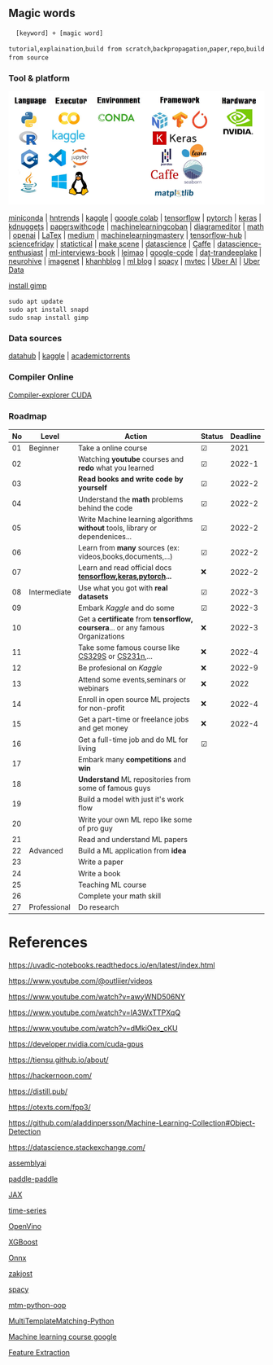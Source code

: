 ## Magic words
    
      [keyword] + [magic word]
      
`tutorial`,`explaination`,`build from scratch`,`backpropagation`,`paper`,`repo`,`build from source`

### Tool & platform

![banner](/picture/banner.PNG)

[miniconda](https://repo.anaconda.com/miniconda/) | [hntrends](https://www.hntrends.com) | [kaggle](https://www.kaggle.com/) | [google colab](https://colab.research.google.com/?utm_source=scs-index&hl=en) | [tensorflow](https://www.tensorflow.org/api_docs/python/tf) | [pytorch](https://pytorch.org/) | [keras](https://keras.io/guides/) | [kdnuggets](https://www.kdnuggets.com/) | [paperswithcode](https://paperswithcode.com/) | [machinelearningcoban](https://machinelearningcoban.com/about/) | [diagrameditor](https://www.diagrameditor.com/) | [math](https://tutorial.math.lamar.edu/) | [openai](https://openai.com/) | [LaTex](https://oeis.org/wiki/List_of_LaTeX_mathematical_symbols) | [medium](https://medium.com/) | [machinelearningmastery](https://machinelearningmastery.com/) | [tensorflow-hub](https://tfhub.dev/) | [sciencefriday](https://www.sciencefriday.com/) | [statictical](https://www.statsdirect.com/help/Default.htm#regression_and_correlation/polynomial.htm) | [make scene](https://www.makesense.ai/) | [datascience](https://datascience.eu/) | [Caffe](http://caffe.berkeleyvision.org/) | [datascience-enthusiast](https://datascience-enthusiast.com/DL/dlindex.html) | [ml-interviews-book](https://huyenchip.com/ml-interviews-book/) | [leimao](https://leimao.github.io/) | [google-code](https://code.google.com/archive/) | [dat-tran](https://dat-tran.com/)[deeplake](https://datasets.activeloop.ai/docs/ml/datasets/) | [neurohive](https://neurohive.io/en/) | [imagenet](https://image-net.org/challenges/LSVRC/2014/results) | [khanhblog](https://phamdinhkhanh.github.io/content) | [ml blog](https://neptune.ai/blog) | [spacy](https://spacy.io/) | [mvtec](https://www.mvtec.com/) | [Uber AI](https://www.uber.com/en-VN/blog/engineering/ai/) | [Uber Data](https://www.uber.com/en-VN/blog/engineering/data/)

[install gimp](https://snapcraft.io/install/gimp/ubuntu#install)

    sudo apt update
    sudo apt install snapd
    sudo snap install gimp

### Data sources

[datahub](https://datahub.io/) | [kaggle](https://www.kaggle.com/) | [academictorrents](https://academictorrents.com/)

### Compiler Online

[Compiler-explorer CUDA](https://godbolt.org/)

### Roadmap
|No|Level|Action|Status|Deadline|
|---|---|---|---|---|
|01|Beginner|Take a online course|☑|2021|
|02||Watching **youtube** courses and **redo**  what you learned|☑|2022-1|
|03||**Read books and write code by yourself**|☑|2022-2|
|04||Understand the **math** problems behind the code|☑|2022-2|
|05||Write Machine learning algorithms **without** tools, library or dependenices...|☑|2022-2|
|06||Learn from **many** sources (ex: videos,books,documents,...)|☑|2022-2|
|07||Learn and read official docs **[tensorflow](https://www.tensorflow.org/api_docs/python/tf),[keras](https://keras.io/api/),[pytorch](https://pytorch.org/docs/stable/index.html#)...**|❌|2022-2|
|08|Intermediate|Use what you got with **real datasets**|☑|2022-3|
|09||Embark *Kaggle* and do some|☑|2022-3|
|10||Get a **certificate** from **tensorflow, coursera**... or any famous Organizations|❌|2022-3|
|11||Take some famous course like [CS329S](https://stanford-cs329s.github.io/) or [CS231n](https://cs231n.github.io/),...|❌|2022-4|
|12||Be profesional on *Kaggle* |❌|2022-9|
|13||Attend some events,seminars or webinars |❌|2022|
|14||Enroll in open source ML projects for non-profit|❌|2022-4|
|15||Get a part-time or freelance jobs and get money|❌|2022-4|
|16||Get a full-time job and do ML for living|☑||
|17||Embark many **competitions** and **win**|||
|18||**Understand** ML repositories from some of famous guys|||
|19||Build a model with just it's work flow|||
|20||Write your own ML repo like some of pro guy|||
|21||Read and understand ML papers|||
|22|Advanced|Build a ML application from **idea**|||
|23||Write a paper|||
|24||Write a book|||
|25||Teaching ML course|||
|26||Complete your math skill|||
|27|Professional|Do research|||

# References

https://uvadlc-notebooks.readthedocs.io/en/latest/index.html

https://www.youtube.com/@outliier/videos

https://www.youtube.com/watch?v=awyWND506NY

https://www.youtube.com/watch?v=IA3WxTTPXqQ

https://www.youtube.com/watch?v=dMkiOex_cKU

https://developer.nvidia.com/cuda-gpus

https://tiensu.github.io/about/

https://hackernoon.com/

https://distill.pub/

https://otexts.com/fpp3/

https://github.com/aladdinpersson/Machine-Learning-Collection#Object-Detection

https://datascience.stackexchange.com/

[assemblyai](https://www.assemblyai.com/blog)

[paddle-paddle](https://www.paddlepaddle.org.cn/documentation/docs/en/guides/index_en.html)

[JAX](https://jax.readthedocs.io/en/latest/index.html)

[time-series](https://otexts.com/fpp3/tspatterns.html)

[OpenVino](https://docs.openvino.ai/latest/home.html)

[XGBoost](https://xgboost.readthedocs.io/en/stable/)

[Onnx](https://onnx.ai/)

[zakjost](https://blog.zakjost.com/)

[spacy](https://spacy.io/)

[mtm-python-oop](https://github.com/multi-template-matching/mtm-python-oop)

[MultiTemplateMatching-Python](https://github.com/multi-template-matching/MultiTemplateMatching-Python)

[Machine learning course google](https://developers.google.com/machine-learning/advanced-courses)

[Feature Extraction](https://doc.perclass.com/perClass_Toolbox/guide/feature_extraction/region.html#region:grid)
